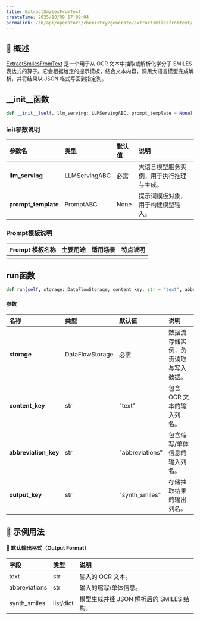 ```yaml
---
title: ExtractSmilesFromText
createTime: 2025/10/09 17:09:04
permalink: /zh/api/operators/chemistry/generate/extractsmilesfromtext/
---
```


## 📘 概述
[ExtractSmilesFromText]() 是一个用于从 OCR 文本中抽取或解析化学分子 SMILES 表达式的算子。它会根据给定的提示模板，结合文本内容，调用大语言模型完成解析，并将结果以 JSON 格式写回到指定列。

## __init__函数
```python
def __init__(self, llm_serving: LLMServingABC, prompt_template = None):
```
### init参数说明
| 参数名 | 类型 | 默认值 | 说明 |
| :------------------ | :-------------- | :---------------------------- | :------------------------------ |
| **llm_serving** | LLMServingABC | 必需 | 大语言模型服务实例，用于执行推理与生成。 |
| **prompt_template** | PromptABC | None | 提示词模板对象，用于构建模型输入。 |

### Prompt模板说明
| Prompt 模板名称 | 主要用途 | 适用场景 | 特点说明 |
| -------------------------------- | ------------- | ----------------------- | ----------------------------------------------------- |
| | | | |

## run函数
```python
def run(self, storage: DataFlowStorage, content_key: str = "text", abbreviation_key: str = "abbreviations", output_key: str = "synth_smiles")
```
#### 参数
| 名称 | 类型 | 默认值 | 说明 |
| :------------- | :---------------- | :---------------- | :----------------- |
| **storage** | DataFlowStorage | 必需 | 数据流存储实例，负责读取与写入数据。 |
| **content_key** | str | "text" | 包含 OCR 文本的输入列名。 |
| **abbreviation_key** | str | "abbreviations" | 包含缩写/单体信息的输入列名。 |
| **output_key** | str | "synth_smiles" | 存储抽取结果的输出列名。 |

## 🧠 示例用法

#### 🧾 默认输出格式（Output Format）
| 字段 | 类型 | 说明 |
| :-------------- | :---- | :---------- |
| text | str | 输入的 OCR 文本。 |
| abbreviations | str | 输入的缩写/单体信息。 |
| synth_smiles | list/dict | 模型生成并经 JSON 解析后的 SMILES 结构。 |
